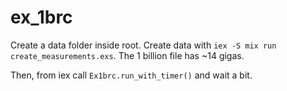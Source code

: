 # ex_1brc

Create a data folder inside root. Create data with `iex -S mix run create_measurements.exs`.
The 1 billion file has ~14 gigas.

Then, from iex call `Ex1brc.run_with_timer()` and wait a bit.
